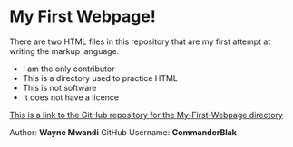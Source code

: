 # My First Webpage!

There are two HTML files in this repository that are my first attempt at writing the markup language.

  * I am the only contributor
  * This is a directory used to practice HTML
  * This is not software
  * It does not have a licence

[This is a link to the GitHub repository for the My-First-Webpage directory](https://github.com/CommanderBlak/My-First-Webpage.git)

Author: **Wayne Mwandi** GitHub Username: **CommanderBlak**
